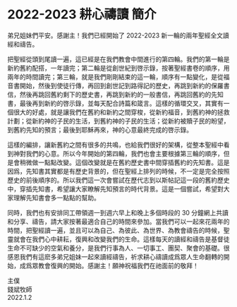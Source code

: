 # 2022-2023 耕心禱讀 簡介

弟兄姐妹們平安。感謝主！我們已經開始了 2022-2023 新一輪的兩年聖經全文讀經和禱告。

把聖經從頭到尾讀一遍，這已經是在我們教會中間進行的第四輪。我們的第一輪是新約舊約配搭，一年讀完；第二輪是從創世紀到啓示錄，按著聖經書卷的順序，用兩年的時間讀完；第三輪，就是我們剛剛結束的這一輪，順序有一點變化，是從福音書開始，然後到使徒行傳，再回到創世記到路得記的歷史，再跳到新約的保羅書信，然後再跳回舊約剩下的歷史書，再跳到新約的一般書信，再跳回舊約的先知書，最後再到新約的啓示錄，並每天配合詩篇和箴言。這樣的循環交叉，其實有一個很大的好處，就是讓我們在舊約和新約之間穿梭，從新約福音，到舊約神的拯救計劃；從新約神的子民的生活，到舊約神的子民的生活；從新約被贖子民的盼望，到舊約先知的預言；最後到耶穌再來，神的心意最終完成的啓示錄。

這樣的編排，讓新舊約之間有很多的共鳴，也給我們很好的架構，從整本聖經中看到神對我們的心意。所以今年開始的第四輪，我們也會主要根據第三輪的順序，但是會稍微做一點點改變。這個改變就是在舊約歷史書中間穿插舊約的先知書。這是因爲，先知書其實都是有歷史背景的，但在聖經上排列的時候，不一定是完全按照歷史的前後順序的。所以我們這一次會嘗試在歷代志到以斯帖記這一段的舊約歷史中，穿插先知書，希望讓大家瞭解先知預言的時代背景。這是一個嘗試，希望對大家理解先知書會多一點點的幫助。

同時，我們也有安排同工帶領週一到週六早上和晚上多個時段的 30 分鐘網上共讀和分享、禱告，請大家按著最適合自己的時間來參加。當我們可以一起來花兩年的時間，把聖經讀一遍，並且可以為自己、為彼此、為世界、為教會禱告的時候，聖靈就會在我們心中耕耘，復興和改變我們的生命。這樣每天的讀經和禱告是基督徒生命不可缺少的空氣和養分，是我們行事為人、一切事工、團契、聚會的基礎。很感恩我們有這麽多弟兄姐妹一起來讀經禱告，祈求耕心禱讀成爲眾人生命翻轉的開始，成爲眾教會復興的開始。感謝主！願神祝福我們在祂面前的敬拜！

主僕  
錢斌牧師  
2022.1.2
